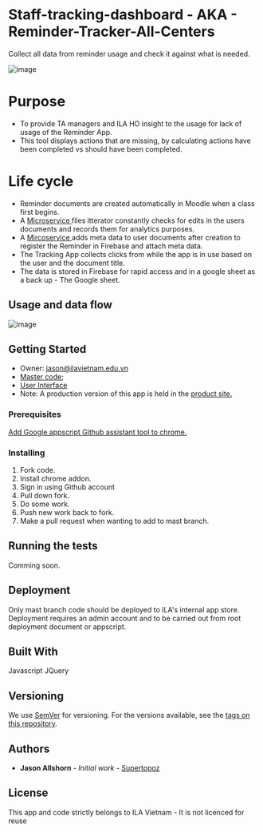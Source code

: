 # Staff-tracking-dashboard - AKA - Reminder-Tracker-All-Centers
Collect all data from reminder usage and check it against what is needed. 

![image](https://user-images.githubusercontent.com/13721960/35964176-46c784ea-0cfa-11e8-99fa-d932afff9c88.png)

# Purpose
* To provide TA managers and ILA HO insight to the usage for lack of usage of the Reminder App.  
* This tool displays actions that are missing, by calculating actions have been completed vs should have been completed.


# Life cycle

- Reminder documents are created automatically in Moodle when a class first begins. 
- A [ Microservice ](https://github.com/ilavietnam/Constantly-Iterate-All-Reminder-to-collect-changes) files itterator  constantly checks for edits in the users documents and records them for analytics purposes.
- A [Mircoservice ](https://github.com/ilavietnam/Post-reminder-creation-processing) adds meta data to user documents after creation to register the Reminder in Firebase and attach meta data. 
- The Tracking App collects clicks from while the app is in use based on the user and the document title. 
- The data is stored in Firebase for rapid access and in a google sheet as a back up - The Google sheet. 

## Usage and data flow

![image](https://user-images.githubusercontent.com/13721960/35964117-18171066-0cfa-11e8-8691-cb24cda17d43.png)

## Getting Started

- Owner: jason@ilavietnam.edu.vn
- [Master code](https://script.google.com/a/ilamail.edu.vn/d/12aGlZQqpd9UlBmo_Du6Ix8Zl2aOK6EQiZqm0zJAa6ZCMF6FNwov3y6ou/edit?usp=drive_web);
- [User Interface](https://script.google.com/a/ilamail.edu.vn/macros/s/AKfycbzvTUIRjULTcxeFe1jlIOM-_ZSsWWDwmfbeiFITXN6fDV_cRFA/exec)
- Note: A production version of this app is held in the [product site.](https://sites.google.com/a/ilavietnam.edu.vn/products/general/information) 


### Prerequisites

[Add Google appscript Github assistant tool to chrome.](https://chrome.google.com/webstore/detail/google-apps-script-github/lfjcgcmkmjjlieihflfhjopckgpelofo?hl=en)


### Installing

1) Fork code. 
2) Install chrome addon. 
3) Sign in using Github account
4) Pull down fork. 
5) Do some work.
6) Push new work back to fork. 
7) Make a pull request when wanting to add to mast branch. 

## Running the tests

Comming soon.

## Deployment

Only mast branch code should be deployed to ILA's internal app store. 
Deployment requires an admin account and to be carried out from root deployment document or appscript. 


## Built With

Javascript 
JQuery

## Versioning

We use [SemVer](http://semver.org/) for versioning. For the versions available, see the [tags on this repository](https://github.com/your/project/tags). 

## Authors

* **Jason Allshorn** - *Initial work* - [Supertopoz](https://github.com/Supertopoz)

## License

This app and code strictly belongs to ILA Vietnam - It is not licenced for reuse


